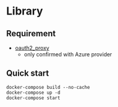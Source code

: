# Library

## Requirement

* [oauth2_proxy](https://github.com/pusher/oauth2_proxy)
	* only confirmed with Azure provider

## Quick start

```
docker-compose build --no-cache
docker-compose up -d
docker-compose start
```
